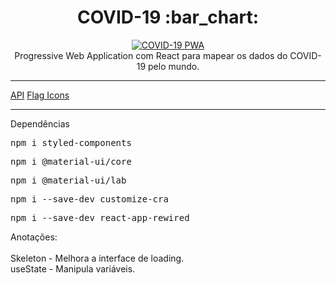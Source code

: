<h1 align="center">COVID-19 :bar_chart:</h1>

<p align="center">
  <a href="https://covid19-pwa.netlify.app/" target="_blank">
    <img 
         src="https://github.com/lucasrmagalhaes/covid19-pwa/blob/main/src/assets/images/prototipo.jpg" 
         alt="COVID-19 PWA" 
    />
  </a>
  <br />
  Progressive Web Application com React para mapear os dados do COVID-19 pelo mundo.
</p>

<hr />

<p align="left">
  <a href="https://coronavirus-19-api.herokuapp.com/countries">API</a>
  <a href="https://www.softicons.com/web-icons/flag-icons-by-custom-icon-design">Flag Icons</a>
</p>

<hr />

<p align="left">Dependências</p>

<pre>npm i styled-components</pre>
<pre>npm i @material-ui/core</pre>
<pre>npm i @material-ui/lab</pre>
<pre>npm i --save-dev customize-cra</pre>
<pre>npm i --save-dev react-app-rewired</pre>

<p align="left">
  Anotações: <br />
  <br />
  Skeleton - Melhora a interface de loading. <br />
  useState - Manipula variáveis. <br />
</p>